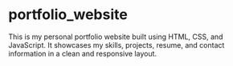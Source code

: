 # portfolio_website
This is my personal portfolio website built using HTML, CSS, and JavaScript. It showcases my skills, projects, resume, and contact information in a clean and responsive layout.
